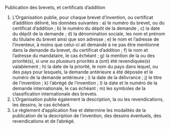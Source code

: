 Publication des brevets, et certificats d’addition
1) L’Organisation publie, pour chaque brevet d’invention, ou certificat d’addition délivré, les
données suivantes :
a) le numéro du brevet, ou du certificat d’addition ;
b) le numéro du dépôt de la demande ;
c) la date du dépôt de la demande ;
d) la dénomination sociale, les nom et prénom du titulaire du brevet ainsi
que son adresse ;
e) le nom et l’adresse de l’inventeur, à moins que celui-ci ait demandé à
ne pas être mentionné dans la demande du brevet, du certificat
d’addition ;
f) le nom et l’adresse du mandataire, le cas échéant ;
g) la mention de la ou des priorité(s), si une ou plusieurs priorités a (ont)
été revendiquée(s) valablement ;
h) la date de la priorité, le nom du pays dans lequel, ou des pays pour
lesquels, la demande antérieure a été déposée et le numéro de la
demande antérieure ;
i) la date de la délivrance ;
j) le titre de l’invention ;
k) l’abrégé de l’invention ;
l) la date et le numéro de la demande internationale, le cas échéant ;
m) les symboles de la classification internationale des brevets.
2) L’Organisation publie également la description, la ou les revendications, les dessins, le
cas échéant.
3) Le règlement d’application fixe et détermine les modalités de la publication de la
description de l’invention, des dessins éventuels, des revendications et de l’abrégé.